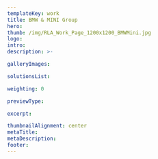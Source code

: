 ```yaml
---
templateKey: work
title: BMW & MINI Group
hero: 
thumb: /img/RLA_Work_Page_1200x1200_BMWMini.jpg
logo: 
intro: 
description: >-

galleryImages:

solutionsList:

weighting: 0

previewType:

excerpt:

thumbnailAlignment: center
metaTitle: 
metaDescription:
footer:
---
```

